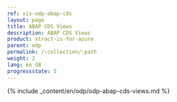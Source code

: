 ```yaml
---
ref: xis-odp-abap-cds
layout: page
title: ABAP CDS Views
description: ABAP CDS Views
product: xtract-is-for-azure
parent: odp
permalink: /:collection/:path
weight: 2
lang: en_GB
progressstate: 5
---
```


{% include _content/en/odp/odp-abap-cds-views.md %} 